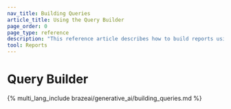 ```yaml
---
nav_title: Building Queries
article_title: Using the Query Builder
page_order: 0
page_type: reference
description: "This reference article describes how to build reports using Braze data from Snowflake in the Query Builder."
tool: Reports
---
```


# Query Builder

{% multi_lang_include brazeai/generative_ai/building_queries.md %}